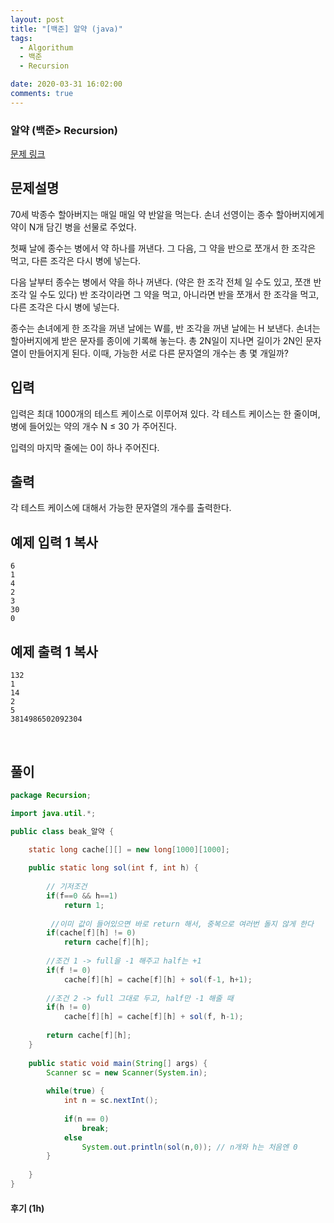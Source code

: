 ```yaml
---
layout: post
title: "[백준] 알약 (java)"
tags:
  - Algorithum
  - 백준
  - Recursion

date: 2020-03-31 16:02:00
comments: true
---
```




###   알약 (백준> Recursion)

[문제 링크](https://www.acmicpc.net/problem/4811)

## 문제설명

70세 박종수 할아버지는 매일 매일 약 반알을 먹는다. 손녀 선영이는 종수 할아버지에게 약이 N개 담긴 병을 선물로 주었다.

첫째 날에 종수는 병에서 약 하나를 꺼낸다. 그 다음, 그 약을 반으로 쪼개서 한 조각은 먹고, 다른 조각은 다시 병에 넣는다.

다음 날부터 종수는 병에서 약을 하나 꺼낸다. (약은 한 조각 전체 일 수도 있고, 쪼갠 반 조각 일 수도 있다) 반 조각이라면 그 약을 먹고, 아니라면 반을 쪼개서 한 조각을 먹고, 다른 조각은 다시 병에 넣는다.

종수는 손녀에게 한 조각을 꺼낸 날에는 W를, 반 조각을 꺼낸 날에는 H 보낸다. 손녀는 할아버지에게 받은 문자를 종이에 기록해 놓는다. 총 2N일이 지나면 길이가 2N인 문자열이 만들어지게 된다. 이때, 가능한 서로 다른 문자열의 개수는 총 몇 개일까?

## 입력

입력은 최대 1000개의 테스트 케이스로 이루어져 있다. 각 테스트 케이스는 한 줄이며, 병에 들어있는 약의 개수 N ≤ 30 가 주어진다.

입력의 마지막 줄에는 0이 하나 주어진다.

## 출력

각 테스트 케이스에 대해서 가능한 문자열의 개수를 출력한다.

## 예제 입력 1 복사

```
6
1
4
2
3
30
0
```

## 예제 출력 1 복사

```
132
1
14
2
5
3814986502092304
```

<br>

## 풀이

```java
package Recursion;

import java.util.*;

public class beak_알약 {

	static long cache[][] = new long[1000][1000];
	
	public static long sol(int f, int h) {
		
		// 기저조건
		if(f==0 && h==1)
			return 1;
		
		 //이미 값이 들어있으면 바로 return 해서, 중복으로 여러번 돌지 않게 한다
		if(cache[f][h] != 0)
			return cache[f][h];
		
		//조건 1 -> full을 -1 해주고 half는 +1
		if(f != 0)
			cache[f][h] = cache[f][h] + sol(f-1, h+1);
		
		//조건 2 -> full 그대로 두고, half만 -1 해줄 때
		if(h != 0)
			cache[f][h] = cache[f][h] + sol(f, h-1);
		
		return cache[f][h];
	}
	
	public static void main(String[] args) {
		Scanner sc = new Scanner(System.in);
		
		while(true) {
			int n = sc.nextInt();
			
			if(n == 0)
				break;
			else
				System.out.println(sol(n,0)); // n개와 h는 처음엔 0
		}
		
	}
}

```

#### 후기 (1h)

